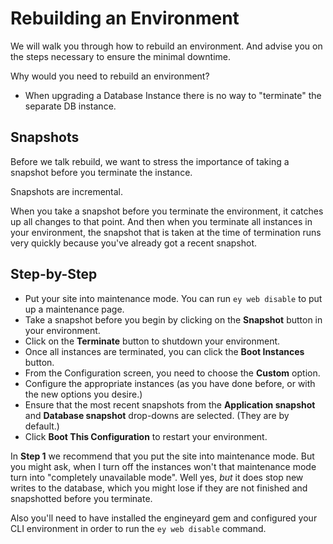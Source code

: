 # Rebuilding an Environment

We will walk you through how to rebuild an environment.  And advise you on the steps necessary to ensure the minimal downtime.

Why would you need to rebuild an environment?

  * When upgrading a Database Instance there is no way to "terminate" the separate DB instance.

## Snapshots

Before we talk rebuild, we want to stress the importance of taking a snapshot before you terminate the instance.

Snapshots are incremental.  

When you take a snapshot before you terminate the environment, it catches up all changes to that point.  And then when you terminate all instances in your environment, the snapshot that is taken at the time of termination runs very quickly because you've already got a recent snapshot.

## Step-by-Step

  - Put your site into maintenance mode.  You can run `ey web disable` to put up a maintenance page.
  - Take a snapshot before you begin by clicking on the **Snapshot** button in your environment.  
  - Click on the **Terminate** button to shutdown your environment.
  - Once all instances are terminated, you can click the **Boot Instances** button.
  - From the Configuration screen, you need to choose the **Custom** option.
  - Configure the appropriate instances (as you have done before, or with the new options you desire.)
  - Ensure that the most recent snapshots from the **Application snapshot** and **Database snapshot** drop-downs are selected.  (They are by default.)
  - Click **Boot This Configuration** to restart your environment.

In **Step 1** we recommend that you put the site into maintenance mode.  But you might ask, when I turn off the instances won't that maintenance mode turn into "completely unavailable mode".  Well yes, *but* it does stop new writes to the database, which you might lose if they are not finished and snapshotted before you terminate.

Also you'll need to have installed the engineyard gem and configured your CLI environment in order to run the `ey web disable` command.
